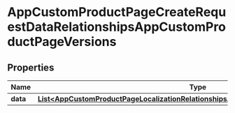 

# AppCustomProductPageCreateRequestDataRelationshipsAppCustomProductPageVersions


## Properties

| Name | Type | Description | Notes |
|------------ | ------------- | ------------- | -------------|
|**data** | [**List&lt;AppCustomProductPageLocalizationRelationshipsAppCustomProductPageVersionData&gt;**](AppCustomProductPageLocalizationRelationshipsAppCustomProductPageVersionData.md) |  |  [optional] |



